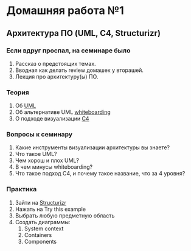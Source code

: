 # Домашняя работа №1

## Архитектура ПО (UML, C4, Structurizr)

### Если вдруг проспал, на семинаре было
1) Рассказ о предстоящих темах.
2) Вводная как делать review домашек у вторашей.
3) Лекция про архитектуру(ы) ПО.

### Теория
1. Об [UML](https://habr.com/ru/articles/458680/)
2. Об альтернативе UML [whiteboarding](https://habr.com/ru/articles/201772/)
3. О подходе визуализации [C4](https://habr.com/ru/companies/usetech/news/676196/)

### Вопросы к семинару
1) Какие инструменты визуализации архитектуры вы знаете?
2) Что такое UML?
3) Чем хорош и плох UML?
4) В чем минусы whiteboarding?
5) Что такое подход C4, и почему такое название, что за 4 уровня?

### Практика
1) Зайти на [Structurizr](https://structurizr.com/)
2) Нажать на Try this example
3) Выбрать любую предметную область
4) Создать диаграммы:
   1) System context
   2) Containers
   3) Components



